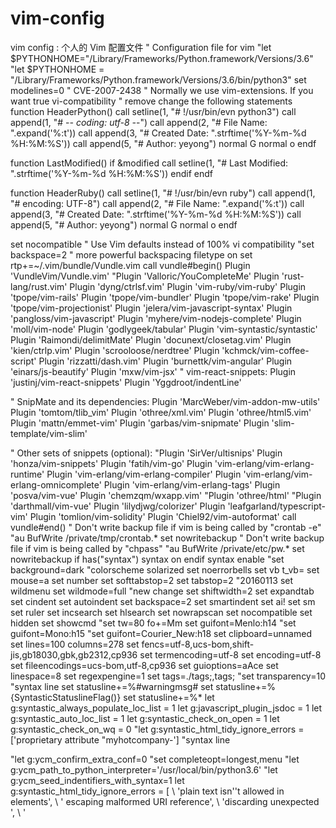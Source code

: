 # vim-config
vim config : 个人的 Vim 配置文件
" Configuration file for vim
"let $PYTHONHOME="/Library/Frameworks/Python.framework/Versions/3.6"
"let $PYTHONHOME = "/Library/Frameworks/Python.framework/Versions/3.6/bin/python3"
set modelines=0		" CVE-2007-2438
" Normally we use vim-extensions. If you want true vi-compatibility
" remove change the following statements
function HeaderPython()
  call setline(1, "# !/usr/bin/evn python3")
  call append(1, "# -*- coding: utf-8 -*-")
  call append(2, "# File Name: ".expand('%:t'))
  call append(3, "# Created Date: ".strftime('%Y-%m-%d %H:%M:%S'))
  call append(5, "# Author: yeyong")
  normal G
  normal o
endf

function LastModified()
  if &modified
    call setline(1, "# Last Modified: ".strftime('%Y-%m-%d %H:%M:%S'))
  endif
endf


function HeaderRuby()
  call setline(1, "# !/usr/bin/evn ruby")
  call append(1, "# encoding: UTF-8")
  call append(2, "# File Name: ".expand('%:t'))
  call append(3, "# Created Date: ".strftime('%Y-%m-%d %H:%M:%S'))
  call append(5, "# Author: yeyong")
  normal G
  normal o
endf


set nocompatible	" Use Vim defaults instead of 100% vi compatibility
"set backspace=2		" more powerful backspacing
filetype on
set rtp+=~/.vim/bundle/Vundle.vim
call vundle#begin()
Plugin 'VundleVim/Vundle.vim'
"Plugin 'Valloric/YouCompleteMe'
Plugin 'rust-lang/rust.vim'
Plugin 'dyng/ctrlsf.vim'
Plugin 'vim-ruby/vim-ruby'
Plugin 'tpope/vim-rails'
Plugin 'tpope/vim-bundler'
Plugin 'tpope/vim-rake'
Plugin 'tpope/vim-projectionist'
Plugin 'jelera/vim-javascript-syntax'
Plugin 'pangloss/vim-javascript'
Plugin 'myhere/vim-nodejs-complete'
Plugin 'moll/vim-node'
Plugin 'godlygeek/tabular'
Plugin 'vim-syntastic/syntastic'
Plugin 'Raimondi/delimitMate'
Plugin 'docunext/closetag.vim'
Plugin 'kien/ctrlp.vim'
Plugin 'scrooloose/nerdtree'
Plugin 'kchmck/vim-coffee-script'
Plugin 'rizzatti/dash.vim'
Plugin 'burnettk/vim-angular'
Plugin 'einars/js-beautify'
Plugin 'mxw/vim-jsx'
" vim-react-snippets:
Plugin 'justinj/vim-react-snippets'
Plugin 'Yggdroot/indentLine'

" SnipMate and its dependencies:
Plugin 'MarcWeber/vim-addon-mw-utils'
Plugin 'tomtom/tlib_vim'
Plugin 'othree/xml.vim'
Plugin 'othree/html5.vim'
Plugin 'mattn/emmet-vim'
Plugin 'garbas/vim-snipmate'
Plugin 'slim-template/vim-slim'

" Other sets of snippets (optional):
"Plugin 'SirVer/ultisnips'
Plugin 'honza/vim-snippets'
Plugin 'fatih/vim-go'
Plugin 'vim-erlang/vim-erlang-runtime'
Plugin 'vim-erlang/vim-erlang-compiler'
Plugin 'vim-erlang/vim-erlang-omnicomplete'
Plugin 'vim-erlang/vim-erlang-tags'
Plugin 'posva/vim-vue'
Plugin 'chemzqm/wxapp.vim'
"Plugin 'othree/html'
"Plugin 'darthmall/vim-vue'
Plugin 'lilydjwg/colorizer'
Plugin 'leafgarland/typescript-vim'
Plugin 'tomlion/vim-solidity'
Plugin 'Chiel92/vim-autoformat'
call vundle#end() 
" Don't write backup file if vim is being called by "crontab -e"
"au BufWrite /private/tmp/crontab.* set nowritebackup
" Don't write backup file if vim is being called by "chpass"
"au BufWrite /private/etc/pw.* set nowritebackup
if has("syntax")
 syntax on
endif
syntax enable
"set background=dark
"colorscheme solarized
set noerrorbells
set vb t_vb=
set mouse=a
set number
set softtabstop=2
set tabstop=2
"20160113
set wildmenu
set wildmode=full
"new change
set shiftwidth=2
set expandtab
set cindent
set autoindent
set backspace=2
set smartindent
set ai!
set sm
set ruler
set incsearch
set hlsearch
set nowrapscan
set nocompatible
set hidden
set showcmd
"set tw=80 fo+=Mm
set guifont=Menlo:h14
"set guifont=Mono:h15
"set guifont=Courier_New:h18
set clipboard=unnamed
set lines=100 columns=278
set fencs=utf-8,ucs-bom,shift-jis,gb18030,gbk,gb2312,cp936
set termencoding=utf-8
set encoding=utf-8
set fileencodings=ucs-bom,utf-8,cp936
set guioptions=aAce
set linespace=8
set regexpengine=1
set tags=./tags;,tags;
"set transparency=10
"syntax line
set statusline+=%#warningmsg#
set statusline+=%{SyntasticStatuslineFlag()}
set statusline+=%*
let g:syntastic_always_populate_loc_list = 1
let g:javascript_plugin_jsdoc = 1
let g:syntastic_auto_loc_list = 1
let g:syntastic_check_on_open = 1
let g:syntastic_check_on_wq = 0
"let g:syntastic_html_tidy_ignore_errors = ['proprietary attribute "myhotcompany-']
"syntax line

"let g:ycm_confirm_extra_conf=0
"set completeopt=longest,menu
"let g:ycm_path_to_python_interpreter='/usr/local/bin/python3.6'
"let g:ycm_seed_indentifiers_with_syntax=1
let g:syntastic_html_tidy_ignore_errors = [
    \  'plain text isn''t allowed in <head> elements',
    \  '<base> escaping malformed URI reference',
    \  'discarding unexpected <body>',
    \  '<script> escaping malformed URI reference',
    \  '</head> isn''t allowed in <body> elements'
    \ ]
let g:syntastic_go_checkers = ['golint', 'govet', 'errcheck']
let g:syntastic_python_checkers=['flake8', 'python3']
let g:syntastic_mode_map = { 'mode': 'active', 'passive_filetypes': ['go', 'html'] }
let g:indentLine_char = "¦"
let g:indentLine_enabled = 1
let g:autopep8_disable_show_diff=1
let g:UltiSnipsExpandTrigger="<tab>"
let g:UltiSnipsJumpForwardTrigger="<c-b>"
let g:UltiSnipsJumpBackwardTrigger="<c-z>"
let g:UltiSnipsEditSplit="vertical"
let g:ctrlp_map = '<c-i>'
let g:ctrlp_cmd = 'CtrlP'
"let g:ctrlp_custom_ignore = {
 "   \ 'dir':  '\v[\/]\.(git|hg|svn|rvm)$',
 "   \ 'file': '\v\.(exe|so|dll|zip|tar|tar.gz|pyc)$',
 "   \ }
let g:ctrlp_working_path_mode='ra'
let g:ctrlp_match_window_bottom=1
let g:ctrlp_max_height=15
let g:ctrlp_match_window_reversed=0
let g:ctrlp_mruf_max=500
let g:ctrlp_follow_symlinks=1
"let g:jsx_pragma_required = 1
let g:go_highlight_functions = 1
let g:go_highlight_methods = 1
let g:go_highlight_structs = 1
let g:go_highlight_interfaces = 1
let g:go_highlight_operators = 1
let g:go_highlight_build_constraints = 1
let g:go_fmt_command = "goimports"
let g:go_fmt_fail_silently = 1
let g:go_fmt_autosave = 0
let g:ycm_seed_identifiers_with_syntax = 1
let g:ycm_collect_identifiers_from_tags_files = 1
let g:formatter_yapf_style='pep8'

let g:typescript_compiler_binary = 'tsc'
let g:typescript_compiler_options = ''
autocmd FileType typescript :set makeprg=tsc
autocmd QuickFixCmdPost [^l]* nested cwindow
autocmd QuickFixCmdPost    l* nested lwindow
au BufNewFile *.py :call HeaderPython()
"au BufWritePre,FileWritePre *.py :call LastModified()
"au BufWritePre,FileWritePre *.rb :call LastModified()
au BufNewFile *.rb :call HeaderRuby()

let g:indentLine_char='|'
let g:indentLine_enabled=1

"let g:nodejs_complete_config = {
"\  'js_compl_fn': 'jscomplete#CompleteJS',
"\  'max_node_compl_len': 15
"\}
"autocmd User Node
"  \ if &filetype == "javascript" |
"  \   nmap <buffer> <C-w>f <Plug>NodeVSplitGotoFile |
"  \   nmap <buffer> <C-w><C-f> <Plug>NodeVSplitGotoFile |
"  \ endif
"
"
"highlight OverLength ctermbg=red ctermfg=white guibg=#592929
"match OverLength /'%81v.\+/

"call pathogen#infect()
"set list
"set listchars=tab:>-,trail:-
colorscheme  molokai
set t_Co=256
autocmd FileType vue syntax sync fromstart
autocmd BufRead,BufNewFile *.vue setlocal filetype=vue.html.javascript.css
"colorscheme  delek
execute pathogen#infect()
filetype indent on
filetype plugin on
filetype plugin indent on
map g<LeftMouse> <C-k>
map <F5> :NERDTreeToggle<CR>
let g:ackprg = 'ag --nogroup --nocolor --column'
let g:ctrlsf_ackprg = 'ag'
nmap <C-F> :CtrlSF<space>
map <C-J> :bnext<CR>
map <C-K> :bprev<CR>
map <C-L> :tabn<CR>
map <C-A> :CtrlP<CR>
map <C-H> :tabp<CR>
noremap <Up> <Nop>
noremap <Down> <Nop>
noremap <Left>  <Nop>
noremap <Right> <Nop>
nmap <leader>r <Plug>WxappReload
noremap <F3> :Autoformat<CR>
"au FileType go nmap <leader>r<Plug>(go-run)
